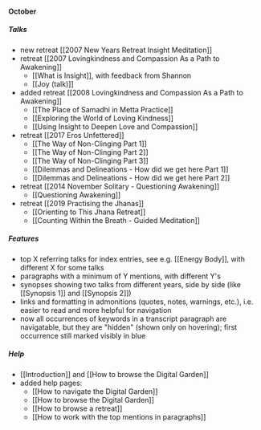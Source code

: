 #### October
##### Talks
- new retreat [[2007 New Years Retreat Insight Meditation]]
- retreat [[2007 Lovingkindness and Compassion As a Path to Awakening]]
	- [[What is Insight]], with feedback from Shannon
	- [[Joy (talk)]]
- added retreat [[2008 Lovingkindness and Compassion As a Path to Awakening]]
	- [[The Place of Samadhi in Metta Practice]]
	- [[Exploring the World of Loving Kindness]]
	- [[Using Insight to Deepen Love and Compassion]]
- retreat [[2017 Eros Unfettered]]
	- [[The Way of Non-Clinging Part 1]]
	- [[The Way of Non-Clinging Part 2]]
	- [[The Way of Non-Clinging Part 3]]
	- [[Dilemmas and Delineations - How did we get here Part 1]]
	- [[Dilemmas and Delineations - How did we get here Part 2]]
- retreat [[2014 November Solitary - Questioning Awakening]]
	- [[Questioning Awakening]]
- retreat [[2019 Practising the Jhanas]]
	- [[Orienting to This Jhana Retreat]]
	- [[Counting Within the Breath - Guided Meditation]]

##### Features
- top X referring talks for index entries, see e.g. [[Energy Body]], with different X for some talks
- paragraphs with a minimum of Y mentions, with different Y's
- synopses showing two talks from different years, side by side (like [[Synopsis 1]] and [[Synopsis 2]])
- links and formatting in admonitions (quotes, notes, warnings, etc.), i.e. easier to read and more helpful for navigation
- now all occurrences of keywords in a transcript paragraph are navigatable, but they are "hidden" (shown only on hovering); first occurrence still marked visibly in blue

##### Help
- [[Introduction]] and [[How to browse the Digital Garden]]
- added help pages:
	- [[How to navigate the Digital Garden]]
	- [[How to browse the Digital Garden]]
	- [[How to browse a retreat]]
	- [[How to work with the top mentions in paragraphs]]


